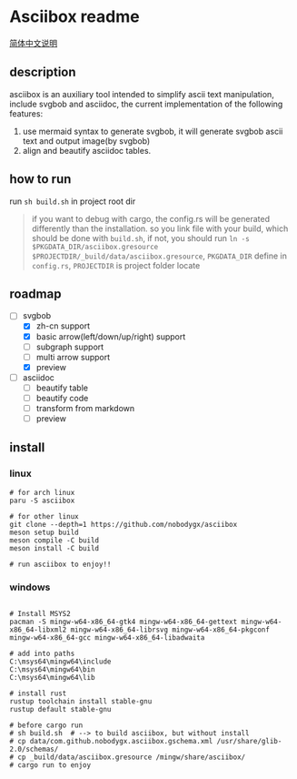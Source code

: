 # Asciibox readme

[简体中文说明](./readme_CN.md)

## description

asciibox is an auxiliary tool intended to simplify ascii text manipulation, include svgbob and asciidoc, the current implementation of the following features:

1. use mermaid syntax to generate svgbob, it will generate svgbob ascii text and output image(by svgbob)
2. align and beautify asciidoc tables.

## how to run

run `sh build.sh` in project root dir

> if you want to debug with cargo, the config.rs will be generated differently than the installation. so you link file with your build, which should be done with ``build.sh``, if not, you should run `ln -s $PKGDATA_DIR/asciibox.gresource $PROJECTDIR/_build/data/asciibox.gresource`, `PKGDATA_DIR` define in `config.rs`, `PROJECTDIR` is project folder locate

## roadmap

- [ ] svgbob
    - [x] zh-cn support
    - [x] basic arrow(left/down/up/right) support
    - [ ] subgraph support
    - [ ] multi arrow support
    - [x] preview
- [ ] asciidoc
    - [ ] beautify table
    - [ ] beautify code
    - [ ] transform from markdown
    - [ ] preview

## install

### linux

```shell
# for arch linux
paru -S asciibox

# for other linux
git clone --depth=1 https://github.com/nobodygx/asciibox
meson setup build
meson compile -C build
meson install -C build

# run asciibox to enjoy!!
```

### windows

```shell

# Install MSYS2
pacman -S mingw-w64-x86_64-gtk4 mingw-w64-x86_64-gettext mingw-w64-x86_64-libxml2 mingw-w64-x86_64-librsvg mingw-w64-x86_64-pkgconf mingw-w64-x86_64-gcc mingw-w64-x86_64-libadwaita

# add into paths
C:\msys64\mingw64\include
C:\msys64\mingw64\bin
C:\msys64\mingw64\lib

# install rust
rustup toolchain install stable-gnu
rustup default stable-gnu

# before cargo run
# sh build.sh  # --> to build asciibox, but without install
# cp data/com.github.nobodygx.asciibox.gschema.xml /usr/share/glib-2.0/schemas/
# cp _build/data/asciibox.gresource /mingw/share/asciibox/
# cargo run to enjoy
```
